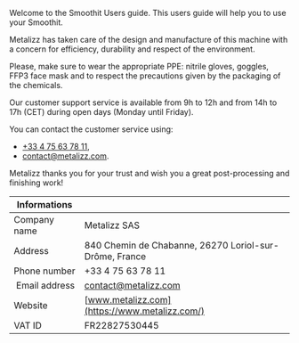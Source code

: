 Welcome to the Smoothit Users guide. This users guide will help you to use your Smoothit.

Metalizz has taken care of the design and manufacture of this machine with a concern for efficiency, durability and respect of the environment.

Please, make sure to wear the appropriate PPE: nitrile gloves, goggles, FFP3 face mask and to respect the precautions given by the packaging of the chemicals.

Our customer support service is available from 9h to 12h and from 14h to 17h (CET) during open days (Monday until Friday).

You can contact the customer service using:

- [+33 4 75 63 78 11](tel:+33475637811),
- [contact@metalizz.com](mailto:contact@metalizz.com).

Metalizz thanks you for your trust and wish you a great post-processing and finishing work!

| Informations | |
| ---- | ---- |
| Company name | Metalizz SAS |
| Address | 840 Chemin de Chabanne, 26270 Loriol-sur-Drôme, France |
| Phone number | +33 4 75 63 78 11 |
| Email address | [contact@metalizz.com](mailto:contact@metalizz.com) |
| Website | [www.metalizz.com](https://www.metalizz.com/) |
| VAT ID | FR22827530445 |
